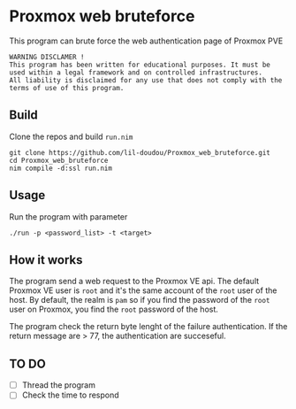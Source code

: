# Proxmox web bruteforce
This program can brute force the web authentication page of Proxmox PVE

    WARNING DISCLAMER ! 
    This program has been written for educational purposes. It must be used within a legal framework and on controlled infrastructures.
    All liability is disclaimed for any use that does not comply with the terms of use of this program.

## Build
Clone the repos and build `run.nim`
```shell
git clone https://github.com/lil-doudou/Proxmox_web_bruteforce.git
cd Proxmox_web_bruteforce
nim compile -d:ssl run.nim
```

## Usage
Run the program with parameter
```shell
./run -p <password_list> -t <target>
```

## How it works
The program send a web request to the Proxmox VE api. The default Proxmox VE user is `root` and it's the same account of the `root` user of the host. By default, the realm is `pam` so if you find the password of the `root` user on Proxmox, you find the `root` password of the host.

The program check the return byte lenght of the failure authentication. If the return message are > 77, the authentication are succeseful. 

## TO DO
- [ ] Thread the program
- [ ] Check the time to respond